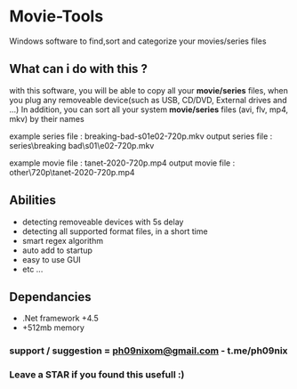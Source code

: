 # Movie-Tools
Windows software to find,sort and categorize your movies/series files

## What can i do with this ? 
with this software, you will be able to copy all your **movie/series** files, when you plug any removeable device(such as USB, CD/DVD, External drives and ...)
In addition, you can sort all your system **movie/series** files (avi, flv, mp4, mkv) by their names

example series file : breaking-bad-s01e02-720p.mkv
output series file : series\breaking bad\s01\e02-720p.mkv

example movie file : tanet-2020-720p.mp4
output movie file : other\720p\tanet-2020-720p.mp4

## Abilities
- detecting removeable devices with 5s delay
- detecting all supported format files, in a short time
- smart regex algorithm
- auto add to startup 
- easy to use GUI
- etc ...

## Dependancies
- .Net framework +4.5
- +512mb memory

### support / suggestion = ph09nixom@gmail.com - t.me/ph09nix
### Leave a STAR if you found this usefull :)